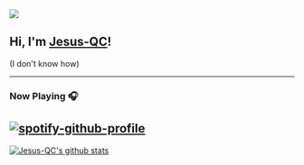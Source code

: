 <img src="https://imgur.com/jOAqOQ9.png">


## Hi, I'm <a href="https://jesus-qc.es" target="_blank">Jesus-QC</a>!
(I don't know how)



---



### Now Playing 🎧

[![spotify-github-profile](https://spotify-github-profile.vercel.app/api/view?uid=jesusquirocampos&cover_image=true&theme=novatorem)](https://github.com/Jesus-QC)
<br/>
---

[![Jesus-QC's github stats](https://github-readme-stats.vercel.app/api?username=Jesus-QC&include_all_commits=true&count_private=true&show_icons=true&line_height=20&title_color=FFFFFF&icon_color=FFFFFF&text_color=FFFFFF&bg_color=0D1117)](https://github.com/anuraghazra/github-readme-stats)
